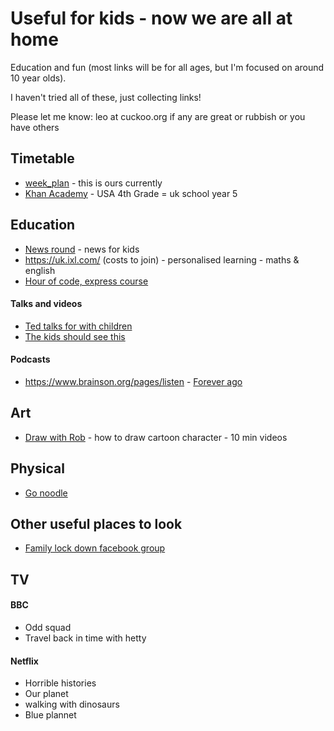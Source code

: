 # Useful for kids - now we are all at home

Education and fun (most links will be for all ages, but I'm focused on around 10 year olds).

I haven't tried all of these, just collecting links!

Please let me know: leo at cuckoo.org if any are great or rubbish or you have others

## Timetable

- [week_plan](./week_plan.pdf) - this is ours currently
- [Khan Academy](https://docs.google.com/document/d/e/2PACX-1vSZhOdEPAWjUQpqDkVAlJrFwxxZ9Sa6zGOq0CNRms6Z7DZNq-tQWS3OhuVCUbh_-P-WmksHAzbsrk9d/pub) - USA 4th Grade = uk school year 5

## Education

- [News round](https://www.bbc.co.uk/newsround) - news for kids
- https://uk.ixl.com/ (costs to join) - personalised learning - maths & english
- [Hour of code, express course](https://studio.code.org/s/express-2019)

#### Talks and videos

- [Ted talks for with children](https://www.ted.com/playlists/86/talks_to_watch_with_kids)
- [The kids should see this](https://thekidshouldseethis.com/)

#### Podcasts

- https://www.brainson.org/pages/listen - [Forever ago](https://www.brainson.org/pages/foreverago)


## Art

- [Draw with Rob](https://www.robbiddulph.com/draw-with-rob) - how to draw cartoon character - 10 min videos


## Physical

- [Go noodle](https://family.gonoodle.com/)

## Other useful places to look

- [Family lock down facebook group](https://www.facebook.com/groups/871176893326326/)


## TV 

#### BBC

- Odd squad
- Travel back in time with hetty

#### Netflix

- Horrible histories
- Our planet
- walking with dinosaurs
- Blue plannet 


